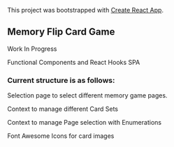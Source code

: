 This project was bootstrapped with [Create React App](https://github.com/facebook/create-react-app).

## Memory Flip Card Game

Work In Progress

Functional Components and React Hooks SPA

### Current structure is as follows:

Selection page to select different memory game pages.

Context to manage different Card Sets

Context to manage Page selection with Enumerations

Font Awesome Icons for card images

